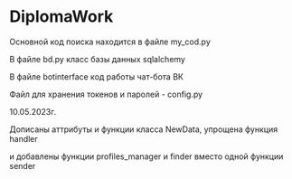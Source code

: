 # DiplomaWork
<p>Основной код поиска находится в файле my_cod.py</p>
<p>В файле bd.py класс базы данных sqlalchemy</p>
<p>В файле botinterface код работы чат-бота ВК</p>
<p>Файл для хранения токенов и паролей - config.py</p>
<p>10.05.2023г.</p> <p>Дописаны аттрибуты и функции класса NewData, упрощена функция handler</p>
<p> и добавлены функции profiles_manager и finder вместо одной функции sender</p>

